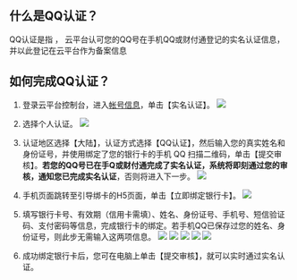 ## 什么是QQ认证？
QQ认证是指 ， 云平台认可您的QQ号在手机QQ或财付通登记的实名认证信息，并以此登记在云平台作为备案信息

## 如何完成QQ认证？
1. 登录云平台控制台，进入[帐号信息](http://console.tce.fsphere.cn/developer)，单击【实名认证】。
![](http://imgcache.tce.fsphere.cn/image/mc.qcloudimg.com/static/img/38dfac01f9137c23fc9ba313b1511046/image.png)
2. 选择个人认证。
![](http://imgcache.tce.fsphere.cn/image/mc.qcloudimg.com/static/img/4c4426a2cff4c901158e8282f0ac69a4/image.png)
3. 认证地区选择【大陆】，认证方式选择【QQ认证】，然后输入您的真实姓名和身份证号，并使用绑定了您的银行卡的手机 QQ 扫描二维码，单击【提交审核】。**若您的QQ号已在手Q或财付通完成了实名认证，系统将即刻通过您的审核，通知您已完成实名认证**，否则将进入下一步。
![](http://imgcache.tce.fsphere.cn/image/mc.qcloudimg.com/static/img/60162336d60e32044000ea16d9a118ae/image.png)
4. 手机页面跳转至引导绑卡的H5页面，单击【立即绑定银行卡】。
![](http://imgcache.tce.fsphere.cn/image/mccdn.qcloud.com/static/img/735896427d047f2ba8981398d9636e19/image.png)
5. 填写银行卡号、有效期（信用卡需填）、姓名、身份证号、手机号、短信验证码、支付密码等信息，完成银行卡的绑定。若手机QQ已保存过您的姓名、身份证号，则此步无需输入这两项信息。
![](http://imgcache.tce.fsphere.cn/image/mccdn.qcloud.com/static/img/06533a24cdc58a9d75143a954ca8074a/image.png)
![](http://imgcache.tce.fsphere.cn/image/mccdn.qcloud.com/static/img/c933f2389b2d64bc46f9c065aa0e8b99/image.png)
![](http://imgcache.tce.fsphere.cn/image/mccdn.qcloud.com/static/img/d615de345f188ac13d26decf438e810e/image.png)
![](http://imgcache.tce.fsphere.cn/image/mccdn.qcloud.com/static/img/519495235a3fb95f499f6ac1e81e15e7/image.png)
![](http://imgcache.tce.fsphere.cn/image/mccdn.qcloud.com/static/img/2405cafb7f615fab6fd945ff74febc7b/image.png)

6. 成功绑定银行卡后，您可在电脑上单击【提交审核】，就可以实时通过实名认证。
